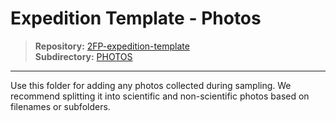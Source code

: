 # Expedition Template - Photos

> **Repository:** [2FP-expedition-template](https://github.com/two-frontiers-project/2FP-expedition-template)  
> **Subdirectory:** [PHOTOS](https://github.com/two-frontiers-project/2FP-expedition-template/tree/main/PHOTOS)

---

Use this folder for adding any photos collected during sampling. We recommend splitting it into scientific and non-scientific photos based on filenames or subfolders.
